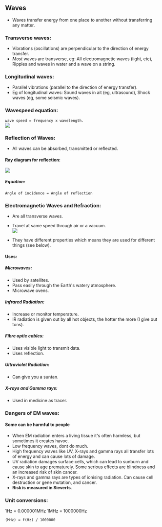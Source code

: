## Waves  
* Waves transfer energy from one place to another without transferring any matter.  

### Transverse waves:  
* Vibrations (oscillations) are perpendicular to the direction of energy transfer.
* *Most* waves are transverse, eg: All electromagnetic waves (light, etc), Ripples and waves in water and a wave on a string.  

### Longitudinal waves:
* Parallel vibrations (parallel to the direction of energy transfer).
* Eg of longitudinal waves: Sound waves in ait (eg, ultrasound), Shock waves (eg, some seismic waves).  


### Wavespeed equation:
`wave speed = frequency x wavelength.`   
![](https://bam.files.bbci.co.uk/bam/live/content/zgsk2hv/large)


### Reflection of Waves:  
* All waves can be absorbed, transmitted or reflected.  

#### Ray diagram for reflection:  
![](https://www.keystagewiki.com/images/thumb/5/53/ReflectionDiagram.png/300px-ReflectionDiagram.png)

##### Equation:
`Angle of incidence = Angle of reflection`


### Electromagnetic Waves and Refraction:  
* Are all transverse waves.  
* Travel at same speed through air or a vacuum.  
![](https://www.priyamstudycentre.com/wp-content/uploads/2020/03/electromagnetic-radiation-spectrum.png)  

* They have different properties which means they are used for different things (see below).  

#### Uses:  

##### Microwaves:
* Used by satellites.
* Pass easily through the Earth's watery atmosphere.
* Microwave ovens.

##### Infrared Radiation:
* Increase or monitor temperature.
* IR radiation is given out by all hot objects, the hotter the more (I give out tons).

##### Fibre optic cables:  
* Uses visible light to transmit data.
* Uses reflection.

##### Ultraviolet Radiation:
* Can give you a suntan.

##### X-rays and Gamma rays:
* Used in medicine as tracer.


### Dangers of EM waves:  

#### Some can be harmful to people
* When EM radiation enters a living tissue it's often harmless, but sometimes it creates havoc.
* Low frequency waves, dont do much.
* High frequency waves like UV, X-rays and gamma rays all transfer lots of energy and can cause lots of damage.
* UV radiation damages surface cells, which can lead to sunburn and cause skin to age prematurely. Some serious effects are blindness and an increased risk of skin cancer.
* X-rays and gamma rays are types of ionising radiation. Can cause cell destruction or gene mutation, and cancer.
* **Risk is measured in Sieverts**.


### Unit conversions:

1Hz = 0.000001MHz
1MHz = 1000000Hz
```
(MHz) = f(Hz) / 1000000
```
